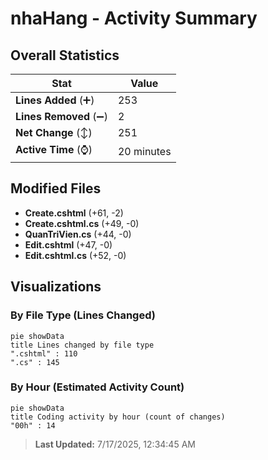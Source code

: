# nhaHang - Activity Summary 

## Overall Statistics

| Stat                   | Value                                                             |
| ---------------------- | ----------------------------------------------------------------- |
| **Lines Added** (➕)   | 253                                          |
| **Lines Removed** (➖) | 2                                        |
| **Net Change** (↕)    | 251                |
| **Active Time** (⌚)   | 20 minutes |


## Modified Files
- **Create.cshtml** (+61, -2)
- **Create.cshtml.cs** (+49, -0)
- **QuanTriVien.cs** (+44, -0)
- **Edit.cshtml** (+47, -0)
- **Edit.cshtml.cs** (+52, -0)

## Visualizations

### By File Type (Lines Changed)

```mermaid
pie showData
title Lines changed by file type
".cshtml" : 110
".cs" : 145
```

### By Hour (Estimated Activity Count)

```mermaid
pie showData
title Coding activity by hour (count of changes)
"00h" : 14
```


> **Last Updated:** 7/17/2025, 12:34:45 AM